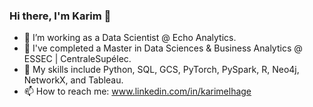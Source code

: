 ### Hi there, I'm Karim 👋

<!--
**karimelhage/karimelhage** is a ✨ _special_ ✨ repository because its `README.md` (this file) appears on your GitHub profile.

Here are some ideas to get you started:

- 🔭 I’m currently working on ...
- 🌱 I’m currently learning ...
- 👯 I’m looking to collaborate on ...
- 🤔 I’m looking for help with ...
- 💬 Ask me about ...
- 📫 How to reach me: ...
- 😄 Pronouns: ...
- ⚡ Fun fact: ...
-->
- 🔭 I’m working as a Data Scientist @ Echo Analytics.
- 🌱 I've completed a Master in Data Sciences & Business Analytics @ ESSEC | CentraleSupélec.
- :goal_net: My skills include Python, SQL, GCS, PyTorch, PySpark, R, Neo4j, NetworkX, and Tableau.
-  📫 How to reach me: www.linkedin.com/in/karimelhage

